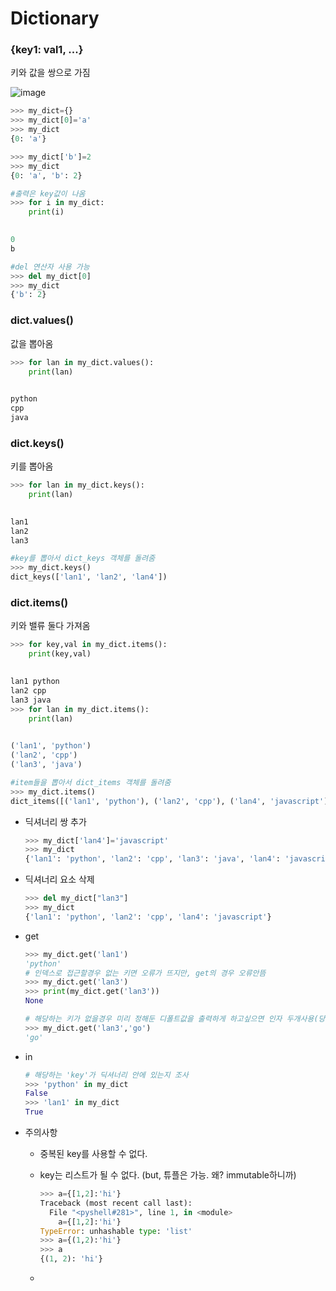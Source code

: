 # Dictionary

### {key1: val1, ...}

키와 값을 쌍으로 가짐

![image](https://user-images.githubusercontent.com/30755941/94915162-57af6100-04e7-11eb-8b5d-937d0beca09a.png)

```python
>>> my_dict={}
>>> my_dict[0]='a'
>>> my_dict
{0: 'a'}

>>> my_dict['b']=2
>>> my_dict
{0: 'a', 'b': 2}

#출력은 key값이 나옴
>>> for i in my_dict:
	print(i)

	
0
b

#del 연산자 사용 가능
>>> del my_dict[0]
>>> my_dict
{'b': 2}
```



### dict.values()

값을 뽑아옴

```python
>>> for lan in my_dict.values():
	print(lan)

	
python
cpp
java
```



### dict.keys()

키를 뽑아옴

```python
>>> for lan in my_dict.keys():
	print(lan)

	
lan1
lan2
lan3

#key를 뽑아서 dict_keys 객체를 돌려줌
>>> my_dict.keys()
dict_keys(['lan1', 'lan2', 'lan4'])
```



### dict.items()

키와 밸류 둘다 가져옴

```python
>>> for key,val in my_dict.items():
	print(key,val)

	
lan1 python
lan2 cpp
lan3 java
>>> for lan in my_dict.items():
	print(lan)

	
('lan1', 'python')
('lan2', 'cpp')
('lan3', 'java')

#item들을 뽑아서 dict_items 객체를 돌려줌
>>> my_dict.items()
dict_items([('lan1', 'python'), ('lan2', 'cpp'), ('lan4', 'javascript')])
```



- 딕셔너리 쌍 추가

  ```python
  >>> my_dict['lan4']='javascript'
  >>> my_dict
  {'lan1': 'python', 'lan2': 'cpp', 'lan3': 'java', 'lan4': 'javascript'}
  ```

- 딕셔너리 요소 삭제

  ```python
  >>> del my_dict["lan3"]
  >>> my_dict
  {'lan1': 'python', 'lan2': 'cpp', 'lan4': 'javascript'}
  ```

- get

  ```python
  >>> my_dict.get('lan1')
  'python'
  # 인덱스로 접근할경우 없는 키면 오류가 뜨지만, get의 경우 오류안뜸
  >>> my_dict.get('lan3')
  >>> print(my_dict.get('lan3'))
  None
  
  # 해당하는 키가 없을경우 미리 정해둔 디폴트값을 출력하게 하고싶으면 인자 두개사용(당연히 키 있는경우 그 키에 해당하는 값이 출력)
  >>> my_dict.get('lan3','go')
  'go'
  ```

- in

  ```python
  # 해당하는 'key'가 딕셔너리 안에 있는지 조사
  >>> 'python' in my_dict
  False
  >>> 'lan1' in my_dict
  True
  ```

  

- 주의사항 

  - 중복된 key를 사용할 수 없다.

  - key는 리스트가 될 수 없다. (but, 튜플은 가능. 왜? immutable하니까)

    ```python
    >>> a={[1,2]:'hi'}
    Traceback (most recent call last):
      File "<pyshell#281>", line 1, in <module>
        a={[1,2]:'hi'}
    TypeError: unhashable type: 'list'
    >>> a={(1,2):'hi'}
    >>> a
    {(1, 2): 'hi'}
    ```

  - 